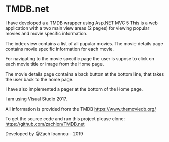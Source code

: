 # TMDB.net
I have developed a a TMDB wrapper using Asp.NET MVC 5 
This is a web application with a two main view areas (2 pages) for viewing popular movies and
movie specific information. 

The index view contains a list of all pupular movies. 
The movie details page contains movie specific information for each movie. 

For navigating to the movie specific page the user is supose to click on each movie title or image from the Home page.

The movie details page contains a back button at the bottom line, that takes the user back to the home page.

I have also implemented a pager at the bottom of the Home page. 

I am  using Visual Studio 2017. 

All information is provided from the TMDB https://www.themoviedb.org/

To get the source code and run this project please clone: https://github.com/zachion/TMDB.net

Developed by @Zach Ioannou - 2019
